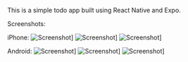 This is a simple todo app built using React Native and Expo.

Screenshots:

iPhone:
![Screenshot](iPhone1.png)]
![Screenshot](iPhone2.png)]
![Screenshot](iPhone3.png)]

Android:
![Screenshot](Android1.png)]
![Screenshot](Android2.png)]
![Screenshot](Android3.png)]